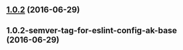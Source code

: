 <a name="1.0.2"></a>
## [1.0.2](https://aui-team-bot/https://bitbucket.org/atlassian/atlaskit-spike/compare/1.0.2-semver-tag-for-eslint-config-ak-base...v1.0.2) (2016-06-29)



<a name="1.0.2-semver-tag-for-eslint-config-ak-base"></a>
## 1.0.2-semver-tag-for-eslint-config-ak-base (2016-06-29)



